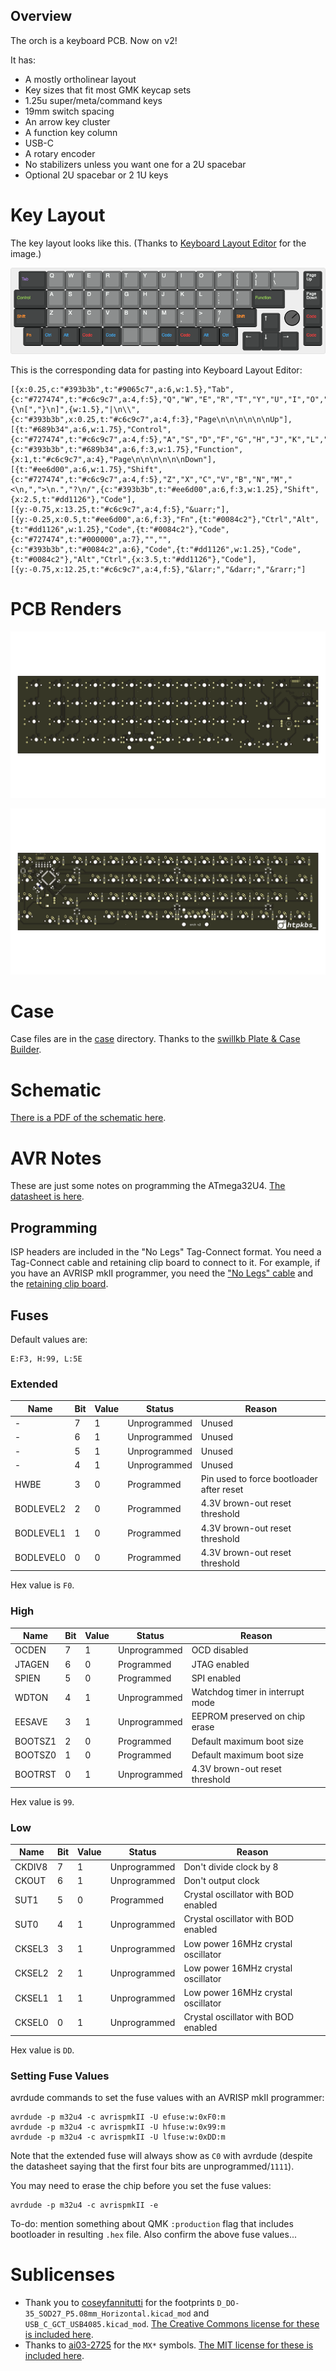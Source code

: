 ## Overview

The orch is a keyboard PCB. Now on v2!

It has:

* A mostly ortholinear layout
* Key sizes that fit most GMK keycap sets
* 1.25u super/meta/command keys
* 19mm switch spacing
* An arrow key cluster
* A function key column
* USB-C
* A rotary encoder
* No stabilizers unless you want one for a 2U spacebar
* Optional 2U spacebar or 2 1U keys

# Key Layout

The key layout looks like this. (Thanks to [Keyboard Layout Editor](http://www.keyboard-layout-editor.com/) for the image.)

![Key layout](assets/layout.png)

This is the corresponding data for pasting into Keyboard Layout Editor:

```
[{x:0.25,c:"#393b3b",t:"#9065c7",a:6,w:1.5},"Tab",{c:"#727474",t:"#c6c9c7",a:4,f:5},"Q","W","E","R","T","Y","U","I","O","P","{\n[","}\n]",{w:1.5},"|\n\\",{c:"#393b3b",x:0.25,t:"#c6c9c7",a:4,f:3},"Page\n\n\n\n\n\nUp"],
[{t:"#689b34",a:6,w:1.75},"Control",{c:"#727474",t:"#c6c9c7",a:4,f:5},"A","S","D","F","G","H","J","K","L",":\n;","\"\n'",{c:"#393b3b",t:"#689b34",a:6,f:3,w:1.75},"Function",{x:1,t:"#c6c9c7",a:4},"Page\n\n\n\n\n\nDown"],
[{t:"#ee6d00",a:6,w:1.75},"Shift",{c:"#727474",t:"#c6c9c7",a:4,f:5},"Z","X","C","V","B","N","M","<\n,",">\n.","?\n/",{c:"#393b3b",t:"#ee6d00",a:6,f:3,w:1.25},"Shift",{x:2.5,t:"#dd1126"},"Code"],
[{y:-0.75,x:13.25,t:"#c6c9c7",a:4,f:5},"&uarr;"],
[{y:-0.25,x:0.5,t:"#ee6d00",a:6,f:3},"Fn",{t:"#0084c2"},"Ctrl","Alt",{t:"#dd1126",w:1.25},"Code",{t:"#0084c2"},"Code",{c:"#727474",t:"#000000",a:7},"","",{c:"#393b3b",t:"#0084c2",a:6},"Code",{t:"#dd1126",w:1.25},"Code",{t:"#0084c2"},"Alt","Ctrl",{x:3.5,t:"#dd1126"},"Code"],
[{y:-0.75,x:12.25,t:"#c6c9c7",a:4,f:5},"&larr;","&darr;","&rarr;"]
```

# PCB Renders

![PCB front](assets/front.png)

![PCB back](assets/back.png)

# Case

Case files are in the [case](case) directory. Thanks to the [swillkb Plate & Case Builder](http://builder.swillkb.com/).

# Schematic

[There is a PDF of the schematic here](assets/schematic.pdf).

# AVR Notes

These are just some notes on programming the ATmega32U4. [The datasheet is here](http://ww1.microchip.com/downloads/en/DeviceDoc/Atmel-7766-8-bit-AVR-ATmega16U4-32U4_Datasheet.pdf).

## Programming

ISP headers are included in the "No Legs" Tag-Connect format. You need a Tag-Connect cable and retaining clip board to connect to it. For example, if you have an AVRISP mkII programmer, you need the ["No Legs" cable](https://www.tag-connect.com/product/tc2030-idc-nl) and the [retaining clip board](https://www.tag-connect.com/product/tc2030-retaining-clip-board-3-pack).

## Fuses

Default values are:

```
E:F3, H:99, L:5E
```

### Extended

| Name | Bit | Value | Status | Reason |
| --- | --- | --- | --- | --- |
| - | 7 | 1 | Unprogrammed | Unused |
| - | 6 | 1 | Unprogrammed | Unused |
| - | 5 | 1 | Unprogrammed | Unused |
| - | 4 | 1 | Unprogrammed | Unused |
| HWBE | 3 | 0 | Programmed | Pin used to force bootloader after reset |
| BODLEVEL2 | 2 | 0 | Programmed | 4.3V brown-out reset threshold |
| BODLEVEL1 | 1 | 0 | Programmed | 4.3V brown-out reset threshold |
| BODLEVEL0 | 0 | 0 | Programmed | 4.3V brown-out reset threshold |

Hex value is `F0`.

### High

| Name | Bit | Value | Status | Reason |
| --- | --- | --- | --- | --- |
| OCDEN | 7 | 1 | Unprogrammed | OCD disabled |
| JTAGEN | 6 | 0 | Programmed | JTAG enabled |
| SPIEN | 5 | 0 | Programmed | SPI enabled |
| WDTON | 4 | 1 | Unprogrammed | Watchdog timer in interrupt mode |
| EESAVE | 3 | 1 | Unprogrammed | EEPROM preserved on chip erase |
| BOOTSZ1 | 2 | 0 | Programmed | Default maximum boot size |
| BOOTSZ0 | 1 | 0 | Programmed | Default maximum boot size |
| BOOTRST | 0 | 1 | Unprogrammed | 4.3V brown-out reset threshold |

Hex value is `99`.

### Low

| Name | Bit | Value | Status | Reason |
| --- | --- | --- | --- | --- |
| CKDIV8 | 7 | 1 | Unprogrammed | Don't divide clock by 8 |
| CKOUT | 6 | 1 | Unprogrammed | Don't output clock |
| SUT1 | 5 | 0 | Programmed | Crystal oscillator with BOD enabled |
| SUT0 | 4 | 1 | Unprogrammed | Crystal oscillator with BOD enabled |
| CKSEL3 | 3 | 1 | Unprogrammed | Low power 16MHz crystal oscillator |
| CKSEL2 | 2 | 1 | Unprogrammed | Low power 16MHz crystal oscillator |
| CKSEL1 | 1 | 1 | Unprogrammed | Low power 16MHz crystal oscillator |
| CKSEL0 | 0 | 1 | Unprogrammed | Crystal oscillator with BOD enabled |

Hex value is `DD`.

### Setting Fuse Values

avrdude commands to set the fuse values with an AVRISP mkII programmer:

```
avrdude -p m32u4 -c avrispmkII -U efuse:w:0xF0:m
avrdude -p m32u4 -c avrispmkII -U hfuse:w:0x99:m
avrdude -p m32u4 -c avrispmkII -U lfuse:w:0xDD:m
```

Note that the extended fuse will always show as `C0` with avrdude (despite the datasheet saying that the first four bits are unprogrammed/`1111`).

You may need to erase the chip before you set the fuse values:

```
avrdude -p m32u4 -c avrispmkII -e
```

To-do: mention something about QMK `:production` flag that includes bootloader in resulting `.hex` file. Also confirm the above fuse values...

# Sublicenses

* Thank you to [coseyfannitutti](https://github.com/coseyfannitutti) for the footprints `D_DO-35_SOD27_P5.08mm_Horizontal.kicad_mod` and `USB_C_GCT_USB4085.kicad_mod`. [The Creative Commons license for these is included here](LICENSE.CFTKB).
* Thanks to [ai03-2725](https://github.com/ai03-2725) for the `MX*` symbols. [The MIT license for these is included here](LICENSE.ai03).
